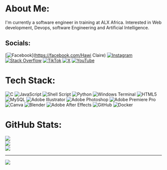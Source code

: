 #  About Me:
I'm currently a software engineer in training at ALX Africa. Interested in Web development, Devops, software Engineering and Artificial Intelligence.


##  Socials:
[![Facebook](https://img.shields.io/badge/Facebook-%231877F2.svg?logo=Facebook&logoColor=white)](https://facebook.com/Hawi Claire) [![Instagram](https://img.shields.io/badge/Instagram-%23E4405F.svg?logo=Instagram&logoColor=white)](https://instagram.com/hawi.claire) [![Stack Overflow](https://img.shields.io/badge/-Stackoverflow-FE7A16?logo=stack-overflow&logoColor=white)](https://stackoverflow.com/users/https://stackoverflow.com/users/25273282/claire-hawi?tab=profile) [![TikTok](https://img.shields.io/badge/TikTok-%23000000.svg?logo=TikTok&logoColor=white)](https://tiktok.com/@claire_hawi) [![X](https://img.shields.io/badge/X-black.svg?logo=X&logoColor=white)](https://x.com/HawiClaire) [![YouTube](https://img.shields.io/badge/YouTube-%23FF0000.svg?logo=YouTube&logoColor=white)](https://youtube.com/@Q9Sy4ecoi_ShEU3Gh0S4oA) 

#  Tech Stack:
![C](https://img.shields.io/badge/c-%2300599C.svg?style=for-the-badge&logo=c&logoColor=white) ![JavaScript](https://img.shields.io/badge/javascript-%23323330.svg?style=for-the-badge&logo=javascript&logoColor=%23F7DF1E) ![Shell Script](https://img.shields.io/badge/shell_script-%23121011.svg?style=for-the-badge&logo=gnu-bash&logoColor=white) ![Python](https://img.shields.io/badge/python-3670A0?style=for-the-badge&logo=python&logoColor=ffdd54) ![Windows Terminal](https://img.shields.io/badge/Windows%20Terminal-%234D4D4D.svg?style=for-the-badge&logo=windows-terminal&logoColor=white) ![HTML5](https://img.shields.io/badge/html5-%23E34F26.svg?style=for-the-badge&logo=html5&logoColor=white) ![MySQL](https://img.shields.io/badge/mysql-4479A1.svg?style=for-the-badge&logo=mysql&logoColor=white) ![Adobe Illustrator](https://img.shields.io/badge/adobe%20illustrator-%23FF9A00.svg?style=for-the-badge&logo=adobe%20illustrator&logoColor=white) ![Adobe Photoshop](https://img.shields.io/badge/adobe%20photoshop-%2331A8FF.svg?style=for-the-badge&logo=adobe%20photoshop&logoColor=white) ![Adobe Premiere Pro](https://img.shields.io/badge/Adobe%20Premiere%20Pro-9999FF.svg?style=for-the-badge&logo=Adobe%20Premiere%20Pro&logoColor=white) ![Canva](https://img.shields.io/badge/Canva-%2300C4CC.svg?style=for-the-badge&logo=Canva&logoColor=white) ![Blender](https://img.shields.io/badge/blender-%23F5792A.svg?style=for-the-badge&logo=blender&logoColor=white) ![Adobe After Effects](https://img.shields.io/badge/Adobe%20After%20Effects-9999FF.svg?style=for-the-badge&logo=Adobe%20After%20Effects&logoColor=white) ![GitHub](https://img.shields.io/badge/github-%23121011.svg?style=for-the-badge&logo=github&logoColor=white) ![Docker](https://img.shields.io/badge/docker-%230db7ed.svg?style=for-the-badge&logo=docker&logoColor=white)
#  GitHub Stats:
![](https://github-readme-stats.vercel.app/api?username=hawi-claire&theme=dark&hide_border=false&include_all_commits=false&count_private=false)<br/>
![](https://github-readme-streak-stats.herokuapp.com/?user=hawi-claire&theme=dark&hide_border=false)<br/>
![](https://github-readme-stats.vercel.app/api/top-langs/?username=hawi-claire&theme=dark&hide_border=false&include_all_commits=false&count_private=false&layout=compact)

---
[![](https://visitcount.itsvg.in/api?id=hawi-claire&icon=0&color=0)](https://visitcount.itsvg.in)

<!-- Proudly created with GPRM ( https://gprm.itsvg.in ) -->
